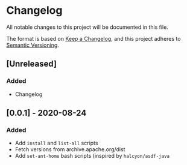 # Changelog
All notable changes to this project will be documented in this file.

The format is based on [Keep a Changelog](https://keepachangelog.com/en/1.0.0/),
and this project adheres to [Semantic Versioning](https://semver.org/spec/v2.0.0.html).

## [Unreleased]
### Added
- Changelog

## [0.0.1] - 2020-08-24
### Added
- Add `install` and `list-all` scripts
- Fetch versions from archive.apache.org/dist
- Add `set-ant-home` bash scripts (inspired by `halcyon/asdf-java`
